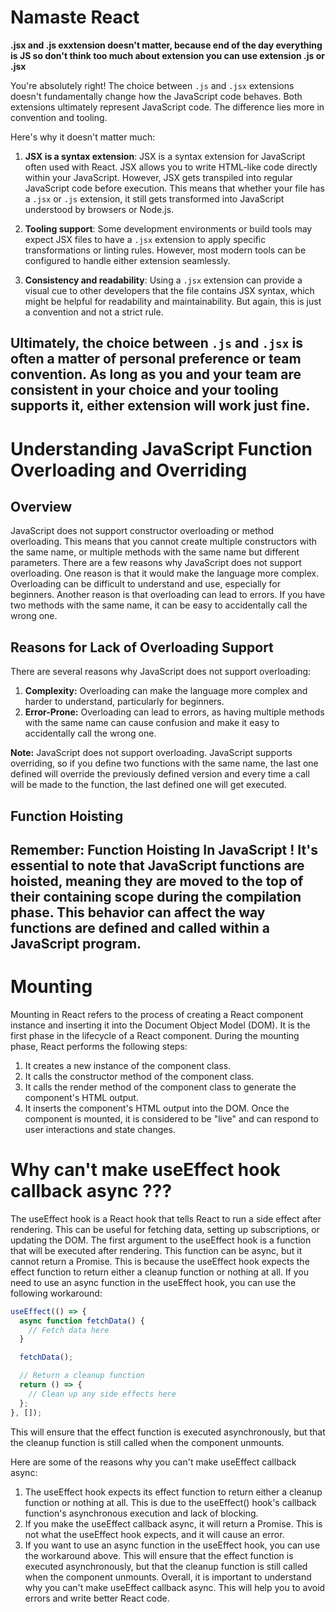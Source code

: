 # Namaste React

**.jsx and .js exxtension doesn't matter, because end of the day everything is JS so don't think too much about extension you can use extension .js or .jsx**

You're absolutely right! The choice between `.js` and `.jsx` extensions doesn't fundamentally change how the JavaScript code behaves. Both extensions ultimately represent JavaScript code. The difference lies more in convention and tooling.

Here's why it doesn't matter much:

1. **JSX is a syntax extension**: JSX is a syntax extension for JavaScript often used with React. JSX allows you to write HTML-like code directly within your JavaScript. However, JSX gets transpiled into regular JavaScript code before execution. This means that whether your file has a `.jsx` or `.js` extension, it still gets transformed into JavaScript understood by browsers or Node.js.

2. **Tooling support**: Some development environments or build tools may expect JSX files to have a `.jsx` extension to apply specific transformations or linting rules. However, most modern tools can be configured to handle either extension seamlessly.

3. **Consistency and readability**: Using a `.jsx` extension can provide a visual cue to other developers that the file contains JSX syntax, which might be helpful for readability and maintainability. But again, this is just a convention and not a strict rule.

Ultimately, the choice between `.js` and `.jsx` is often a matter of personal preference or team convention. As long as you and your team are consistent in your choice and your tooling supports it, either extension will work just fine.
----


# Understanding JavaScript Function Overloading and Overriding

## Overview
JavaScript does not support constructor overloading or method overloading. This means that you cannot create multiple constructors with the same name, or multiple methods with the same name but different parameters.
There are a few reasons why JavaScript does not support overloading. One reason is that it would make the language more complex. Overloading can be difficult to understand and use, especially for beginners. Another reason is that overloading can lead to errors. If you have two methods with the same name, it can be easy to accidentally call the wrong one.


## Reasons for Lack of Overloading Support
There are several reasons why JavaScript does not support overloading:
1. **Complexity:** Overloading can make the language more complex and harder to understand, particularly for beginners.
2. **Error-Prone:** Overloading can lead to errors, as having multiple methods with the same name can cause confusion and make it easy to accidentally call the wrong one.


**Note:** 
JavaScript does not support overloading. JavaScript supports overriding, so if you define two functions with the same name, the last one defined will override the previously defined version and every time a call will be made to the function, the last defined one will get executed.
## Function Hoisting
Remember: Function Hoisting In JavaScript ! 
It's essential to note that JavaScript functions are hoisted, meaning they are moved to the top of their containing scope during the compilation phase. This behavior can affect the way functions are defined and called within a JavaScript program.
----



# Mounting

Mounting in React refers to the process of creating a React component instance and inserting it into the Document Object Model (DOM). It is the first phase in the lifecycle of a React component.
During the mounting phase, React performs the following steps:
1. It creates a new instance of the component class.
2. It calls the constructor method of the component class.
3. It calls the render method of the component class to generate the component's HTML output.
4. It inserts the component's HTML output into the DOM.
Once the component is mounted, it is considered to be "live" and can respond to user interactions and state changes.



# Why can't make useEffect hook callback async ???
The useEffect hook is a React hook that tells React to run a side effect after rendering. This can be useful for fetching data, setting up subscriptions, or updating the DOM.
The first argument to the useEffect hook is a function that will be executed after rendering. This function can be async, but it cannot return a Promise. This is because the useEffect hook expects the effect function to return either a cleanup function or nothing at all.
If you need to use an async function in the useEffect hook, you can use the following workaround:


```javascript
useEffect(() => {
  async function fetchData() {
    // Fetch data here
  }

  fetchData();

  // Return a cleanup function
  return () => {
    // Clean up any side effects here
  };
}, []);
```

This will ensure that the effect function is executed asynchronously, but that the cleanup function is still called when the component unmounts.

Here are some of the reasons why you can't make useEffect callback async:

1. The useEffect hook expects its effect function to return either a cleanup function or nothing at all. This is due to the useEffect() hook's callback function's asynchronous execution and lack of blocking.
2. If you make the useEffect callback async, it will return a Promise. This is not what the useEffect hook expects, and it will cause an error.
3. If you want to use an async function in the useEffect hook, you can use the workaround above. This will ensure that the effect function is executed asynchronously, but that the cleanup function is still called when the component unmounts.
Overall, it is important to understand why you can't make useEffect callback async. This will help you to avoid errors and write better React code.